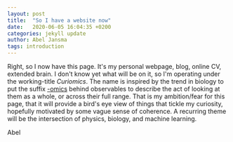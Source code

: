 ```yaml
---
layout: post
title:  "So I have a website now"
date:   2020-06-05 16:04:35 +0200
categories: jekyll update
author: Abel Jansma
tags: introduction
---
```


Right, so I now have this page. It's my personal webpage, blog, online CV, extended brain. I don't know yet what will be on it, so I'm operating under the working-title *Curiomics*. The name is inspired by the trend in biology to put the suffix <a href="https://en.wikipedia.org/wiki/Omics" target="_blank">-omics</a> behind observables to describe the act of looking at them as a whole, or across their full range. That is my ambition/fear for this page, that it will provide a bird's eye view of things that tickle my curiosity, hopefully motivated by some vague sense of coherence. A recurring theme will be the intersection of physics, biology, and machine learning. 

Abel

